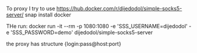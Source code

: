To proxy I try to use
https://hub.docker.com/r/dijedodol/simple-socks5-server/
snap install docker

THe run:
docker run -it --rm -p 1080:1080 -e 'SSS_USERNAME=dijedodol' -e 'SSS_PASSWORD=demo' dijedodol/simple-socks5-server

the proxy has structure {login:pass@host:port}
